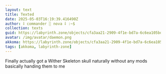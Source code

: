 ```yaml
---
layout: text
title: Texted
date: 2025-05-03T16:19:39.416490Z
author: ⸸ commander ░ nova ⸸ :~$
collection: texts
guid: https://labyrinth.zone/objects/cfa3aa21-2909-4f1e-bd7a-6c6ea105bd73
avatar: /img/avatar/daemon.png
akkoma: https://labyrinth.zone/objects/cfa3aa21-2909-4f1e-bd7a-6c6ea105bd73
tags: [akkoma, labyrinth-zone]
---
```


<p>Finally actually got a Wither Skeleton skull naturally without any mods basically handing them to me</p>